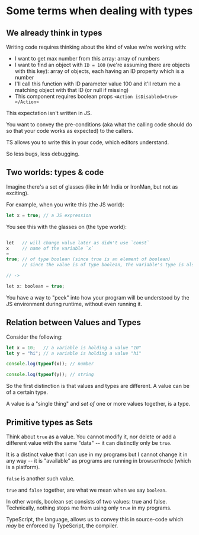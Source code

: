 # Some terms when dealing with types

## We already think in types

Writing code requires thinking about the kind of value we're working with:

- I want to get max number from this array: array of numbers
- I want to find an object with `ID = 100` (we're assuming there are objects with this key): array of objects, each having an ID property which is a number
- I'll call this function with ID parameter value 100 and it'll return me a matching object with that ID (or null if missing)
- This component requires boolean props `<Action isDisabled=true></Action>`

This expectation isn't written in JS.

You want to convey the pre-conditions (aka what the calling code should do so that your code works as expected) to the callers.

TS allows you to write this in your code, which editors understand. 

So less bugs, less debugging.


## Two worlds: types & code

Imagine there's a set of glasses (like in Mr India or IronMan, but not as exciting).

For example, when you write this (the JS world):

```js
let x = true; // a JS expression
```

You see this with the glasses on (the type world):

```cs

let   // will change value later as didn't use `const`
x     // name of the variable `x`
=     
true; // of type boolean (since true is an element of boolean)
      // since the value is of type boolean, the variable's type is also boolean

// ->

let x: boolean = true;

```

You have a way to "peek" into how your program will be understood
by the JS environment during runtime, without even running it.

## Relation between Values and Types

Consider the following:

```ts
let x = 10;   // a variable is holding a value "10"
let y = "hi"; // a variable is holding a value "hi"

console.log(typeof(x)); // number

console.log(typeof(y)); // string

```

So the first distinction is that values and types are different. A value can be of a certain type. 

A value is a "single thing" and *set of* one or more values together, is a type.


## Primitive types as Sets

Think about `true` as a value. You cannot modify it, nor delete or 
add a different value with the same "data" -- it can distinctly only 
be `true`. 

It is a distinct value that I can use in my programs but I cannot
change it in any way -- it is "available" as programs are
running in browser/node (which is a platform).

`false` is another such value.

`true` and `false` together, are what we mean when we say `boolean`.

In other words, boolean set consists of two values: true and false.
Technically, nothing stops me from using only `true` in my programs. 

TypeScript, the language, allows us to convey this in source-code 
which *may* be enforced by TypeScript, the compiler.






